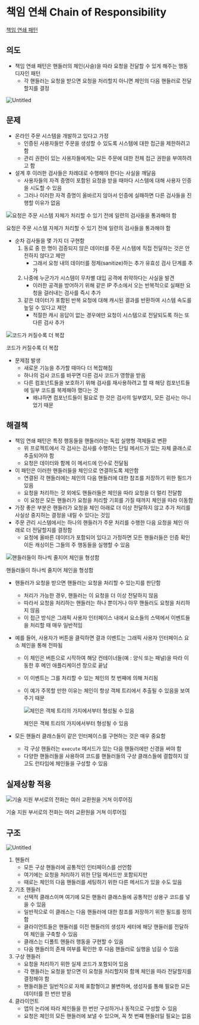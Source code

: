 # 책임 연쇄 Chain of Responsibility

[책임 연쇄 패턴](https://refactoring.guru/ko/design-patterns/chain-of-responsibility)

## 의도

- 책임 연쇄 패턴은 핸들러의 체인(사슬)을 따라 요청을 전달할 수 있게 해주는 행동 디자인 패턴
    - 각 핸들러는 요청을 받으면 요청을 처리할지 아니면 체인의 다음 핸들러로 전달할지를 결정

![Untitled](%E1%84%8E%E1%85%A2%E1%86%A8%E1%84%8B%E1%85%B5%E1%86%B7%20%E1%84%8B%E1%85%A7%E1%86%AB%E1%84%89%E1%85%AB%20Chain%20of%20Responsibility%203fcbda3373bf43b28b191658670145a4/Untitled.png)

## 문제

- 온라인 주문 시스템을 개발하고 있다고 가정
    - 인증된 사용자들만 주문을 생성할 수 있도록 시스템에 대한 접근을 제한하려고 함
    - 관리 권한이 있는 사용자들에게는 모든 주문에 대한 전체 접근 권한을 부여하려고 함
- 설계 후 이러한 검사들은 차례대로 수행해야 한다는 사실을 깨달음
    - 사용자들의 자격 증명이 포함된 요청을 받을 때마다 시스템에 대해 사용자 인증을 시도할 수 있음
    - 그러나 이러한 자격 증명이 올바르지 않아서 인증에 실패하면 다른 검사들을 진행할 이유가 없음

![요청은 주문 시스템 자체가 처리할 수 있기 전에 일련의 검사들을 통과해야 함](%E1%84%8E%E1%85%A2%E1%86%A8%E1%84%8B%E1%85%B5%E1%86%B7%20%E1%84%8B%E1%85%A7%E1%86%AB%E1%84%89%E1%85%AB%20Chain%20of%20Responsibility%203fcbda3373bf43b28b191658670145a4/Untitled%201.png)

요청은 주문 시스템 자체가 처리할 수 있기 전에 일련의 검사들을 통과해야 함

- 순차 검사들을 몇 가지 더 구현함
    1. 동료 중 한 명이 검증되지 않은 데이터를 주문 시스템에 직접 전달하는 것은 안전하지 않다고 제안 
        - 그래서 요청 내의 데이터를 정제(sanitize)하는 추가 유효성 검사 단계를 추가
    2. 나중에 누군가가 시스템이 무차별 대입 공격에 취약하다는 사실을 발견
        - 이러한 공격을 방어하기 위해 같은 IP 주소에서 오는 반복적으로 실패한 요청을 걸러내는 검사를 즉시 추가
    3. 같은 데이터가 포함된 반복 요청에 대해 캐시된 결과를 반환하여 시스템 속도를 높일 수 있다고 제안
        - 적절한 캐시 응답이 없는 경우에만 요청이 시스템으로 전달되도록 하는 또 다른 검사 추가

![코드가 커질수록 더 복잡](%E1%84%8E%E1%85%A2%E1%86%A8%E1%84%8B%E1%85%B5%E1%86%B7%20%E1%84%8B%E1%85%A7%E1%86%AB%E1%84%89%E1%85%AB%20Chain%20of%20Responsibility%203fcbda3373bf43b28b191658670145a4/Untitled%202.png)

코드가 커질수록 더 복잡

- 문제점 발생
    - 새로운 기능을 추가할 때마다 더 복잡해짐
    - 하나의 검사 코드를 바꾸면 다른 검사 코드가 영향을 받음
    - 다른 컴포넌트들을 보호하기 위해 검사를 재사용하려고 할 때 해당 컴포넌트들에 일부 코드를 복제해야 했다는 것
        - 왜냐하면 컴포넌트들이 필요로 한 것은 검사의 일부였지, 모든 검사는 아니었기 때문

## 해결책

- 책임 연쇄 패턴은 특정 행동들을 핸들러라는 독립 실행형 객체들로 변환
    - 위 프로젝트에서 각 검사는 검사를 수행하는 단일 메서드가 있는 자체 클래스로 추출되어야 함
    - 요청은 데이터와 함께 이 메서드에 인수로 전달됨
- 이 패턴은 이러한 핸들러들을 체인으로 연결하도록 제안함
    - 연결된 각 핸들러에는 체인의 다음 핸들러에 대한 참조를 저장하기 위한 필드가 있음
    - 요청을 처리하는 것 외에도 핸들러들은 체인을 따라 요청을 더 멀리 전달함
    - 이 요청은 모든 핸들러가 요청을 처리할 기회를 가질 때까지 체인을 따라 이동함
- 가장 좋은 부분은 핸들러가 요청을 체인 아래로 더 이상 전달하지 않고 추가 처리를 사실상 중지하는 결정을 내릴 수 있다는 것임
- 주문 관리 시스템에서는 하나의 핸들러가 주문 처리를 수행한 다음 요청을 체인 아래로 더 전달할지를 결정함
    - 요청에 올바른 데이터가 포함되어 있다고 가정하면 모든 핸들러들은 인증 확인이든 캐싱이든 그들의 주 행동들을 실행할 수 있음

![핸들러들이 하나씩 줄지어 체인을 형성함](%E1%84%8E%E1%85%A2%E1%86%A8%E1%84%8B%E1%85%B5%E1%86%B7%20%E1%84%8B%E1%85%A7%E1%86%AB%E1%84%89%E1%85%AB%20Chain%20of%20Responsibility%203fcbda3373bf43b28b191658670145a4/Untitled%203.png)

핸들러들이 하나씩 줄지어 체인을 형성함

- 핸들러가 요청을 받으면 핸들러는 요청을 처리할 수 있는지를 판단함
    - 처리가 가능한 경우, 핸들러는 이 요청을 더 이상 전달하지 않음
    - 따라서 요청을 처리하는 핸들러는 하나 뿐이거나 아무 핸들러도 요청을 처리하지 않음
    - 이 접근 방식은 그래픽 사용자 인터페이스 내에서 요소들의 스택에서 이벤트들을 처리할 때 매우 일반적임

- 예를 들어, 사용자가 버튼을 클릭하면 결과 이벤트는 그래픽 사용자 인터페이스 요소 체인을 통해 전파됨
    - 이 체인은 버튼으로 시작하여 해당 컨테이너들(예 : 양식 또는 패널)을 따라 이동한 후 메인 애플리케이션 창으로 끝남
    - 이 이벤트는 그를 처리할 수 있는 체인의 첫 번째에 의해 처리됨
    - 이 예가 주목할 만한 이유는 체인이 항상 객체 트리에서 추출될 수 있음을 보여주기 때문
        
        ![체인은 객체 트리의 가지에서부터 형성될 수 있음](%E1%84%8E%E1%85%A2%E1%86%A8%E1%84%8B%E1%85%B5%E1%86%B7%20%E1%84%8B%E1%85%A7%E1%86%AB%E1%84%89%E1%85%AB%20Chain%20of%20Responsibility%203fcbda3373bf43b28b191658670145a4/Untitled%204.png)
        
        체인은 객체 트리의 가지에서부터 형성될 수 있음
        
- 모든 핸들러 클래스들이 같은 인터페이스를 구현하는 것은 매우 중요함
    - 각 구상 핸들러는 `execute` 메서드가 있는 다음 핸들러에만 신경을 써야 함
    - 다양한 핸들러들을 사용하여 코드를 핸들러들의 구상 클래스들에 결합하지 않고도 런타임에 체인들을 구성할 수 있음

## 실제상황 적용

![기술 지원 부서로의 전화는 여러 교환원을 거쳐 이루어짐](%E1%84%8E%E1%85%A2%E1%86%A8%E1%84%8B%E1%85%B5%E1%86%B7%20%E1%84%8B%E1%85%A7%E1%86%AB%E1%84%89%E1%85%AB%20Chain%20of%20Responsibility%203fcbda3373bf43b28b191658670145a4/Untitled%205.png)

기술 지원 부서로의 전화는 여러 교환원을 거쳐 이루어짐

## 구조

![Untitled](%E1%84%8E%E1%85%A2%E1%86%A8%E1%84%8B%E1%85%B5%E1%86%B7%20%E1%84%8B%E1%85%A7%E1%86%AB%E1%84%89%E1%85%AB%20Chain%20of%20Responsibility%203fcbda3373bf43b28b191658670145a4/Untitled%206.png)

1. 핸들러
    - 모든 구상 핸들러에 공통적인 인터페이스를 선언함
    - 여기에는 요청을 처리하기 위한 단일 메서드만 포함되지만
    - 때로는 체인의 다음 핸들러를 세팅하기 위한 다른 메서드가 있을 수도 있음
2. 기초 핸들러
    - 선택적 클래스이며 여기에 모든 핸들러 클래스들에 공통적인 상용구 코드를 넣을 수 있음
    - 일반적으로 이 클래스는 다음 핸들러에 대한 참조를 저장하기 위한 필드를 정의함
    - 클라이언트들은 핸들러를 이전 핸들러의 생성자 세터에 해당 핸들러를 전달하여 체인을 구축할 수 있음
    - 클래스는 디폴트 핸들러 행동을 구현할 수 있음
    - 다음 핸들러의 존재 여부를 확인한 후 다음 핸들러로 실행을 넘길 수 있음
3. 구상 핸들러
    - 요청을 처리하기 위한 실제 코드가 포함되어 있음
    - 각 핸들러는 요청을 받으면 이 요청을 처리할지와 함께 체인을 따라 전달할지를 결정해야 함
    - 핸들러들은 일반적으로 자체 포함형이고 불변하며, 생성자를 통해 필요한 모든 데이터를 한 번만 받음
4. 클라이언트
    - 앱의 논리에 따라 체인들을 한 번만 구성하거나 동적으로 구성할 수 있음
    - 요청은 체인의 모든 핸들러에 보낼 수 있으며, 꼭 첫 번쨰 핸들러일 필요는 없음